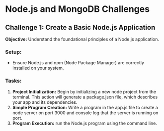 # Node.js and MongoDB Challenges

## Challenge 1: Create a Basic Node.js Application

**Objective:** Understand the foundational principles of a Node.js application.

### Setup:

- Ensure Node.js and npm (Node Package Manager) are correctly installed on your system.

### Tasks:

1. **Project Initialization:** Begin by initializing a new node project from the terminal. This action will generate a package.json file, which describes your app and its dependencies.
2. **Simple Program Creation:** Write a program in the app.js file to create a node server on port 3000 and console log that the server is running on port.
3. **Program Execution:** run the Node.js program using the command line.
